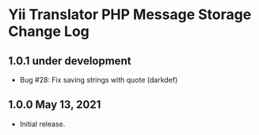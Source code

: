 # Yii Translator PHP Message Storage Change Log


## 1.0.1 under development

- Bug #28: Fix saving strings with quote (darkdef)

## 1.0.0 May 13, 2021

- Initial release.
